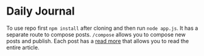 # Daily Journal
To use repo first ```npm install``` after cloning and then run ```node app.js```.
It has a separate route to compose posts. ```/compose``` allows you to compose new posts and publish. Each post has a [read more]() that allows you to read the entire article.

